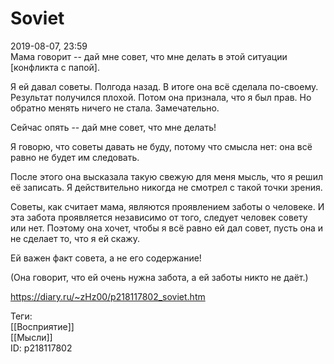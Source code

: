 Soviet
=======

   
 2019-08-07, 23:59   
  Мама говорит -- дай мне совет, что мне делать в этой ситуации [конфликта с папой].   
   
 Я ей давал советы. Полгода назад. В итоге она всё сделала по-своему. Результат получился плохой. Потом она признала, что я был прав. Но обратно менять ничего не стала. Замечательно.   
   
 Сейчас опять -- дай мне совет, что мне делать!   
   
 Я говорю, что советы давать не буду, потому что смысла нет: она всё равно не будет им следовать.   
   
 После этого она высказала такую свежую для меня мысль, что я решил её записать. Я действительно никогда не смотрел с такой точки зрения.   
   
 Советы, как считает мама, являются проявлением заботы о человеке. И эта забота проявляется независимо от того, следует человек совету или нет. Поэтому она хочет, чтобы я всё равно ей дал совет, пусть она и не сделает то, что я ей скажу.   
   
 Ей важен факт совета, а не его содержание!   
   
 (Она говорит, что ей очень нужна забота, а ей заботы никто не даёт.)   
    
 <https://diary.ru/~zHz00/p218117802_soviet.htm>   
   
 Теги:   
 [[Восприятие]]   
 [[Мысли]]   
 ID: p218117802